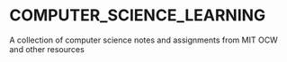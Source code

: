 # COMPUTER_SCIENCE_LEARNING
A collection of computer science notes and assignments from MIT OCW and other resources
